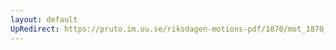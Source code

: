 ```yaml
---
layout: default
UpRedirect: https://pruto.im.uu.se/riksdagen-motions-pdf/1870/mot_1870__ak__143/mot_1870__ak__143-002.pdf
---
```

